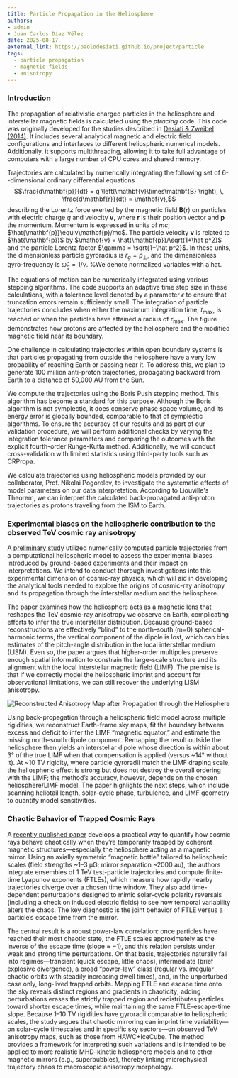 ```yaml
---
title: Particle Propagation in the Heliosphere
authors:
- admin
- Juan Carlos Díaz Vélez
date: 2025-08-17
external_link: https://paolodesiati.github.io/project/particle
tags:
  - particle propagation
  - magnetic fields
  - anisotropy
---
```


### Introduction

The propagation of relativistic charged particles in the heliosphere and interstellar magnetic fields is calculated using the
_ptracing_ code. This code was originally developed for the studies described in [Desiati & Zweibel (2014)](https://iopscience.iop.org/article/10.1088/0004-637X/791/1/51). It includes several
analytical magnetic and electric field configurations and interfaces to different heliospheric numerical models. Additionally,
it supports multithreading, allowing it to take full advantage of computers with a large number of CPU cores and shared memory. 

Trajectories are calculated by numerically integrating the following set of 6--dimensional ordinary differential equations
$$\frac{d\mathbf{p}}{dt} = q \left(\mathbf{v}\times\mathbf{B} \right), \, \frac{d\mathbf{r}}{dt} = \mathbf{v},$$
describing the Lorentz force exerted by the magnetic field $\mathbf{B}(\mathbf{r})$ on particles with electric charge $q$ and
velocity $\mathbf{v}$, where $\mathbf{r}$ is their position vector and $\mathbf{p}$ the momentum. 
Momentum is expressed in units of $mc$; $\hat{\mathbf{p}}\equiv\mathbf{p}/mc$. The particle velocity $\mathbf{v}$ is 
related to $\hat{\mathbf{p}}$ by $\mathbf{v} = \hat{\mathbf{p}}/\sqrt{1+\hat p^2}$ and the particle Lorentz factor 
$\gamma = \sqrt{1+\hat p^2}$. In these units, the dimensionless particle gyroradius is $\hat r_g = \hat p_{\perp}$, 
and the dimensionless gyro-frequency is $\hat \omega_g = 1/\gamma$.  %We denote normalized variables with a hat. 

The equations of motion can be numerically integrated using various stepping algorithms. The code supports an adaptive 
time step size in these calculations, with a tolerance level denoted by a parameter $\epsilon$ to ensure that truncation 
errors remain sufficiently small. 
The integration of particle trajectories concludes when either the maximum integration time, $t_\mathrm{max}$, is reached 
or when the particles have attained a radius of $r_\mathrm{max}$. The figure demonstrates how protons are 
affected by the heliosphere and the modified magnetic field near its boundary.

One challenge in calculating trajectories within open boundary systems is that particles propagating from outside the heliosphere have a very low probability of reaching Earth or passing near it. To address this, we plan to generate 100 million anti-proton trajectories, propagating backward from Earth to a distance of 50,000 AU from the Sun.

We compute the trajectories using the Boris Push stepping method. This algorithm has become a standard for this purpose.
Although the Boris algorithm is not symplectic, it does conserve phase space volume, and its energy error is globally bounded,
comparable to that of symplectic algorithms. To ensure the accuracy of our results and as part of our
validation procedure, we will perform additional checks by varying the integration tolerance parameters and comparing the
outcomes with the explicit fourth-order Runge-Kutta method. Additionally, we will conduct cross-validation with limited
statistics using third-party tools such as CRPropa.

We calculate trajectories using heliospheric models provided by our collaborator, Prof. Nikolai Pogorelov, to investigate
the systematic effects of model parameters on our data interpretation. According to Liouville's Theorem, we can interpret the
calculated back-propagated anti-proton trajectories as protons traveling from the ISM to Earth.

### Experimental biases on the heliospheric contribution to the observed TeV cosmic ray anisotropy

A [preliminary study](https://pos.sissa.it/358/1076/) utilized numerically computed particle trajectories from a computational heliospheric model to assess the experimental biases introduced by ground-based experiments and their impact on interpretations. We intend to conduct thorough investigations into this experimental dimension of cosmic-ray physics, which will aid in developing the analytical tools needed to explore the origins of cosmic-ray anisotropy and its propagation through the interstellar medium and the heliosphere.

The paper examines how the heliosphere acts as a magnetic lens that reshapes the TeV cosmic-ray anisotropy we observe on Earth, complicating efforts to infer the true interstellar distribution. Because ground-based reconstructions are effectively “blind” to the north–south (m=0) spherical-harmonic terms, the vertical component of the dipole is lost, which can bias estimates of the pitch-angle distribution in the local interstellar medium (LISM). Even so, the paper argues that higher-order multipoles preserve enough spatial information to constrain the large-scale structure and its alignment with the local interstellar magnetic field (LIMF). The premise is that if we correctly model the heliospheric imprint and account for observational limitations, we can still recover the underlying LISM anisotropy.

![Reconstructed Anisotropy Map after Propagation through the Heliosphere](/uploads/SkyMapHeliosphere-NoCaption.png
"The reconstructed map of the 10 TeV combined sample after propagation. The direction of the
LIMF is indicated by the X and the corresponding magnetic equator (i.e. the plane perpendicular to the
uniform LIMF passing by the Earth) is shown with a solid curve. The inferred direction obtained by fitting
a circle to the boundary of large-scale excess and deficit regions (dot-dashed green curve) from the true
propagated map is indicated with a green star. The equivalent fit (shown as a dashed red curve) for the
reconstructed map is indicated with red square.")

Using back-propagation through a heliospheric field model across multiple rigidities, we reconstruct Earth-frame sky maps, fit the boundary between excess and deficit to infer the LIMF “magnetic equator,” and estimate the missing north–south dipole component. Remapping the result outside the heliosphere then yields an interstellar dipole whose direction is within about 3° of the true LIMF when that compensation is applied (versus ~14° without it). At ~10 TV rigidity, where particle gyroradii match the LIMF draping scale, the heliospheric effect is strong but does not destroy the overall ordering with the LIMF; the method’s accuracy, however, depends on the chosen heliosphere/LIMF model. The paper highlights the next steps, which include scanning heliotail length, solar-cycle phase, turbulence, and LIMF geometry to quantify model sensitivities.

### Chaotic Behavior of Trapped Cosmic Rays

A [recently published paper](https://iopscience.iop.org/article/10.3847/1538-4357/adbca7) develops a practical way to quantify how cosmic rays behave chaotically when they’re temporarily trapped by coherent magnetic structures—especially the heliosphere acting as a magnetic mirror. Using an axially symmetric “magnetic bottle” tailored to heliospheric scales (field strengths ~1–3 μG; mirror separation ~2000 au), the authors integrate ensembles of 1 TeV test-particle trajectories and compute finite-time Lyapunov exponents (FTLEs), which measure how rapidly nearby trajectories diverge over a chosen time window. They also add time-dependent perturbations designed to mimic solar-cycle polarity reversals (including a check on induced electric fields) to see how temporal variability alters the chaos. The key diagnostic is the joint behavior of FTLE versus a particle’s escape time from the mirror.

The central result is a robust power-law correlation: once particles have reached their most chaotic state, the FTLE scales approximately as the inverse of the escape time (slope ≈ −1), and this relation persists under weak and strong time perturbations. On that basis, trajectories naturally fall into regimes—transient (quick escape, little chaos), intermediate (brief explosive divergence), a broad “power-law” class (regular vs. irregular chaotic orbits with steadily increasing dwell times), and, in the unperturbed case only, long-lived trapped orbits. Mapping FTLE and escape time onto the sky reveals distinct regions and gradients in chaoticity; adding perturbations erases the strictly trapped region and redistributes particles toward shorter escape times, while maintaining the same FTLE–escape-time slope. Because 1–10 TV rigidities have gyroradii comparable to heliospheric scales, the study argues that chaotic mirroring can imprint time variability—on solar-cycle timescales and in specific sky sectors—on observed TeV anisotropy maps, such as those from HAWC+IceCube. The method provides a framework for interpreting such variations and is intended to be applied to more realistic MHD–kinetic heliosphere models and to other magnetic mirrors (e.g., superbubbles), thereby linking microphysical trajectory chaos to macroscopic anisotropy morphology.

<!--more-->
